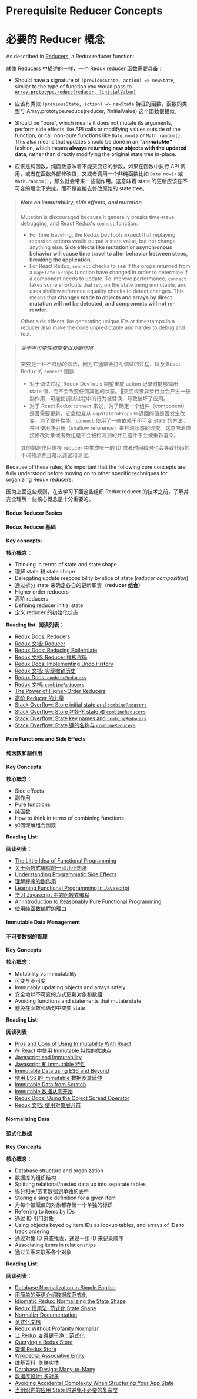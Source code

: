 # Prerequisite Reducer Concepts
# 必要的 Reducer 概念


As described in [Reducers](../../basics/Reducers.md), a Redux reducer
function:

就像 [Reducers](../../basics/Reducers.md) 中描述的一样，一个 Redux reducer 函数需要具备：

- Should have a signature of `(previousState, action) => newState`,
  similar to the type of function you would pass to
[`Array.prototype.reduce(reducer,
?initialValue)`](https://developer.mozilla.org/en-US/docs/Web/JavaScript/Reference/Global_Objects/Array/Reduce)
- 应该有类似 `(previousState, action) => newState` 特征的函数，函数的类型与 Array.prototype.reduce(reducer, ?initialValue) 这个函数很相似。

- Should be "pure", which means it does not mutate its arguments,
  perform side effects like API calls or modifying values outside of the
function, or call non-pure functions like `Date.now()` or
`Math.random()`.  This also means that updates should be done in an
***"immutable"*** fashion, which means **always returning new objects
with the updated data**, rather than directly modifying the original
state tree in-place.
- 应该是纯函数，纯函数意味着不能突变它的参数，如果在函数中执行 API 调用，或者在函数外部修改值，又或者调用一个非纯函数比如 `Date.now()` 或 `Math.random()`，那么就会带来一些副作用。这意味着 state 的更新应该在不可变的理念下完成，而不是直接去修改原始的 state tree。

>##### Note on immutability, side effects, and mutation
> Mutation is discouraged because it generally breaks time-travel
> debugging, and React Redux's `connect` function:
> 
> - For time traveling, the Redux DevTools expect that replaying
>   recorded actions would output a state value, but not change anything
>   else. **Side effects like mutation or asynchronous behavior will
>   cause time travel to alter behavior between steps, breaking the
>   application**. 
> - For React Redux, `connect` checks to see if the props returned from
>   a `mapStateToProps` function have changed in order to determine if a
>   component needs to update.  To improve performance, `connect` takes
>   some shortcuts that rely on the state being immutable, and uses
>   shallow reference equality checks to detect changes. This means that
>   **changes made to objects and arrays by direct mutation will not be
>   detected, and components will not re-render**.
>
> Other side effects like generating unique IDs or timestamps in a
> reducer also make the code unpredictable and harder to debug and test.

>##### 关于不可变性和突变以及副作用
> 突变是一种不鼓励的做法，因为它通常会打乱调试的过程，以及 React Redux 的 `connect` 函数
> 
> - 对于调试过程, Redux DevTools 期望重放 action 记录时能够输出 state 值，而不会改变任何其他的状态。突变或者异步行为会产生一些副作用，可能使调试过程中的行为被替换，导致破坏了应用。
> - 对于 React Redux `connect` 来说，为了确定一个组件（component）是否需要更新，它会检查从 `mapStateToProps` 中返回的值是否发生改变。为了提升性能，`connect` 使用了一些依赖于不可变 state 的方法。并且使用浅引用（shallow reference）来检测状态的改变。这意味着直接修改对象或者数组是不会被检测到的并且组件不会被重新渲染。
> 
> 其他的副作用像在 reducer 中生成唯一的 ID 或者时间戳时也会导致代码的不可预测并且难以调试和测试。

Because of these rules, it's important that the following core concepts
are fully understood before moving on to other specific techniques for
organizing Redux reducers:

因为上面这些规则，在去学习下面这些组织 Redux reducer 的技术之前，了解并完全理解一些核心概念是十分重要的。

#### Redux Reducer Basics
#### Redux Reducer 基础

**Key concepts**:

**核心概念**：

- Thinking in terms of state and state shape
- 理解 state 和 state shape
- Delegating update responsibility by slice of state (*reducer
  composition*)
- 通过拆分 state 来确定各自的更新职责（**reducer 组合**）
- Higher order reducers
- 高阶 reducers
- Defining reducer initial state
- 定义 reducer 的初始化状态

**Reading list**:
**阅读列表**：

- [Redux Docs: Reducers](../../basics/Reducers.md)
- [Redux 文档: Reducer](../../basics/Reducers.md) 
- [Redux Docs: Reducing Boilerplate](../ReducingBoilerplate.md)
- [Redux 文档: Reducer 样板代码](../ReducingBoilerplate.md)
- [Redux Docs: Implementing Undo History](../ImplementingUndoHistory.md)
- [Redux 文档: 实现撤销历史](../ImplementingUndoHistory.md)
- [Redux Docs: `combineReducers`](../../api/combineReducers.md)
- [Redux 文档: `combineReducers`](../../api/combineReducers.md)
- [The Power of Higher-Order Reducers](http://slides.com/omnidan/hor#/)
- [高阶 Reducer 的力量](http://slides.com/omnidan/hor#/)
- [Stack Overflow: Store initial state and
  `combineReducers`](http://stackoverflow.com/questions/33749759/read-stores-initial-state-in-redux-reducer)
- [Stack Overflow: Store 初始化 state 和 `combineReducers`](http://stackoverflow.com/questions/33749759/read-stores-initial-state-in-redux-reducer) 
- [Stack Overflow: State key names and
  `combineReducers`](http://stackoverflow.com/questions/35667775/state-in-redux-react-app-has-a-property-with-the-name-of-the-reducer)
- [Stack Overflow: State 键的名称与 `combineReducers`](http://stackoverflow.com/questions/35667775/state-in-redux-react-app-has-a-property-with-the-name-of-the-reducer)

#### Pure Functions and Side Effects
#### 纯函数和副作用

**Key Concepts**:  

**核心概念**：

- Side effects
- 副作用
- Pure functions
- 纯函数
- How to think in terms of combining functions
- 如何理解组合函数

**Reading List**:

**阅读列表**：

- [The Little Idea of Functional
  Programming](http://jaysoo.ca/2016/01/13/functional-programming-little-ideas/)
- [关于函数式编程的一点儿小想法](http://jaysoo.ca/2016/01/13/functional-programming-little-ideas/)
- [Understanding Programmatic Side
  Effects](http://web24studios.com/2015/10/understanding-programmatic-side-effects/)
- [理解程序的副作用](http://web24studios.com/2015/10/understanding-programmatic-side-effects/)
- [Learning Functional Programming in
  Javascript](https://youtu.be/e-5obm1G_FY)
- [学习 Javascript 中的函数式编程](https://youtu.be/e-5obm1G_FY)
- [An Introduction to Reasonably Pure Functional
  Programming](https://www.sitepoint.com/an-introduction-to-reasonably-pure-functional-programming/)
- [使用纯函数编程的理由](https://www.sitepoint.com/an-introduction-to-reasonably-pure-functional-programming/)


#### Immutable Data Management
#### 不可变数据的管理

**Key Concepts**:

**核心概念**：

- Mutability vs immutability
- 可变与不可变
- Immutably updating objects and arrays safely
- 安全地以不可变的方式更新对象和数组
- Avoiding functions and statements that mutate state
- 避免在函数和语句中突变 state

**Reading List**:

**阅读列表**

- [Pros and Cons of Using Immutability With
  React](http://reactkungfu.com/2015/08/pros-and-cons-of-using-immutability-with-react-js/)
- [在 React 中使用 Immutable 特性的优缺点](http://reactkungfu.com/2015/08/pros-and-cons-of-using-immutability-with-react-js/)
- [Javascript and
  Immutability](http://t4d.io/javascript-and-immutability/)
- [Javascript 和 Immutable 特性](http://t4d.io/javascript-and-immutability/)
- [Immutable Data using ES6 and
  Beyond](http://wecodetheweb.com/2016/02/12/immutable-javascript-using-es6-and-beyond/)
- [使用 ES6 的 Immutable 数据及其延伸](http://wecodetheweb.com/2016/02/12/immutable-javascript-using-es6-and-beyond/)
- [Immutable Data from
  Scratch](https://ryanfunduk.com/articles/immutable-data-from-scratch/)
- [Immutable 数据从零开始](https://ryanfunduk.com/articles/immutable-data-from-scratch/)
- [Redux Docs: Using the Object Spread
Operator](../UsingObjectSpreadOperator.md)
- [Redux 文档: 使用对象展开符](../UsingObjectSpreadOperator.md)


#### Normalizing Data
#### 范式化数据

**Key Concepts**:

**核心概念**：

- Database structure and organization
- 数据库的组织结构
- Splitting relational/nested data up into separate tables
- 拆分相关/嵌套数据到单独的表中
- Storing a single definition for a given item
- 为每个被赋值的对象都存储一个单独的标识
- Referring to items by IDs
- 通过 ID 引用对象
- Using objects keyed by item IDs as lookup tables, and arrays of IDs to
  track ordering
- 通过对象 ID 来查找表，通过一组 ID 来记录顺序
- Associating items in relationships
- 通过关系来联系各个对象


**Reading List**:

**阅读列表**：

- [Database Normalization in Simple
  English](http://www.essentialsql.com/get-ready-to-learn-sql-database-normalization-explained-in-simple-english/)
- [用简单的英语介绍数据库范式化](http://www.essentialsql.com/get-ready-to-learn-sql-database-normalization-explained-in-simple-english/)
- [Idiomatic Redux: Normalizing the State
  Shape](https://egghead.io/lessons/javascript-redux-normalizing-the-state-shape)
- [Redux 惯用法: 范式化 State
  Shape](https://egghead.io/lessons/javascript-redux-normalizing-the-state-shape)
- [Normalizr Documentation](https://github.com/paularmstrong/normalizr)
- [范式化文档](https://github.com/paularmstrong/normalizr)
- [Redux Without Profanity
  Normalizr](https://tonyhb.gitbooks.io/redux-without-profanity/content/normalizer.html)
- [让 Redux 变得更干净：范式化](https://tonyhb.gitbooks.io/redux-without-profanity/content/normalizer.html)
- [Querying a Redux
  Store](https://medium.com/@adamrackis/querying-a-redux-store-37db8c7f3b0f)
- [查询 Redux Store](https://medium.com/@adamrackis/querying-a-redux-store-37db8c7f3b0f)
- [Wikipedia: Associative
  Entity](https://en.wikipedia.org/wiki/Associative_entity)
- [维基百科: 关联实体](https://en.wikipedia.org/wiki/Associative_entity)
- [Database Design:
  Many-to-Many](http://www.tomjewett.com/dbdesign/dbdesign.php?page=manymany.php)
- [数据库设计: 多对多](http://www.tomjewett.com/dbdesign/dbdesign.php?page=manymany.php)
- [Avoiding Accidental Complexity When Structuring Your App
  State](https://medium.com/@talkol/avoiding-accidental-complexity-when-structuring-your-app-state-6e6d22ad)
- [当组织你的应用 State 时避免不必要的复杂度](https://medium.com/@talkol/avoiding-accidental-complexity-when-structuring-your-app-state-6e6d22ad)